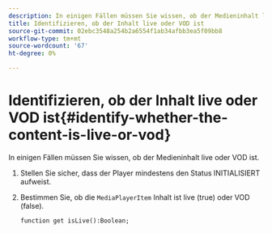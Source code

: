 ```yaml
---
description: In einigen Fällen müssen Sie wissen, ob der Medieninhalt live oder VOD ist.
title: Identifizieren, ob der Inhalt live oder VOD ist
source-git-commit: 02ebc3548a254b2a6554f1ab34afbb3ea5f09bb8
workflow-type: tm+mt
source-wordcount: '67'
ht-degree: 0%

---
```


# Identifizieren, ob der Inhalt live oder VOD ist{#identify-whether-the-content-is-live-or-vod}

In einigen Fällen müssen Sie wissen, ob der Medieninhalt live oder VOD ist.

1. Stellen Sie sicher, dass der Player mindestens den Status INITIALISIERT aufweist.
1. Bestimmen Sie, ob die `MediaPlayerItem` Inhalt ist live (true) oder VOD (false).

   ```
   function get isLive():Boolean;
   ```
